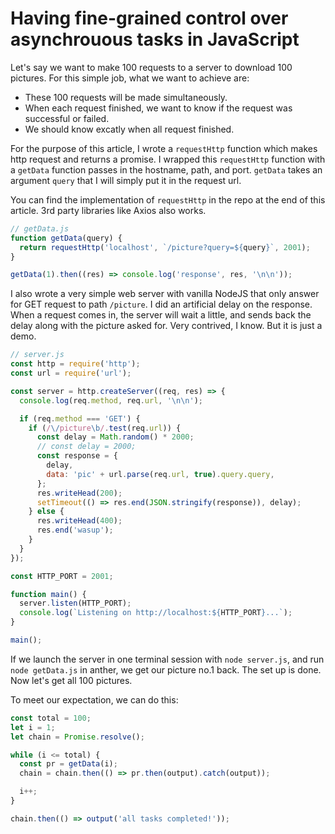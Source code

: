 # Having fine-grained control over asynchrouous tasks in JavaScript

Let's say we want to make 100 requests to a server to download 100 pictures. For this simple job, what we want to achieve are:

- These 100 requests will be made simultaneously.
- When each request finished, we want to know if the request was successful or failed.
- We should know excatly when all request finished.

For the purpose of this article, I wrote a `requestHttp` function which makes http request and returns a promise. I wrapped this `requestHttp` function with a `getData` function passes in the hostname, path, and port. `getData` takes an argument `query` that I will simply put it in the request url.

You can find the implementation of `requestHttp` in the repo at the end of this article. 3rd party libraries like Axios also works.

```js
// getData.js
function getData(query) {
  return requestHttp('localhost', `/picture?query=${query}`, 2001);
}

getData(1).then((res) => console.log('response', res, '\n\n'));
```

I also wrote a very simple web server with vanilla NodeJS that only answer for GET request to path `/picture`. I did an artificial delay on the response. When a request comes in, the server will wait a little, and sends back the delay along with the picture asked for. Very contrived, I know. But it is just a demo.

```js
// server.js
const http = require('http');
const url = require('url');

const server = http.createServer((req, res) => {
  console.log(req.method, req.url, '\n\n');

  if (req.method === 'GET') {
    if (/\/picture\b/.test(req.url)) {
      const delay = Math.random() * 2000;
      // const delay = 2000;
      const response = {
        delay,
        data: 'pic' + url.parse(req.url, true).query.query,
      };
      res.writeHead(200);
      setTimeout(() => res.end(JSON.stringify(response)), delay);
    } else {
      res.writeHead(400);
      res.end('wasup');
    }
  }
});

const HTTP_PORT = 2001;

function main() {
  server.listen(HTTP_PORT);
  console.log(`Listening on http://localhost:${HTTP_PORT}...`);
}

main();
```

If we launch the server in one terminal session with `node server.js`, and run `node getData.js` in anther, we get our picture no.1 back. The set up is done. Now let's get all 100 pictures.

To meet our expectation, we can do this:

```js
const total = 100;
let i = 1;
let chain = Promise.resolve();

while (i <= total) {
  const pr = getData(i);
  chain = chain.then(() => pr.then(output).catch(output));

  i++;
}

chain.then(() => output('all tasks completed!'));
```
